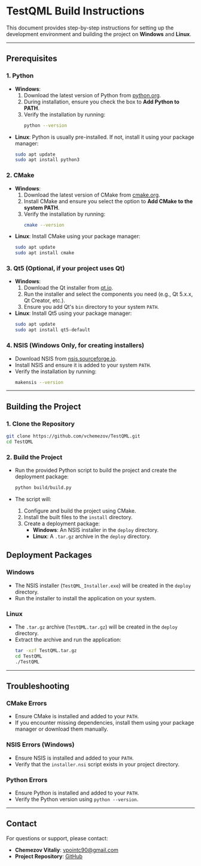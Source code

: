 
# TestQML Build Instructions

This document provides step-by-step instructions for setting up the development environment and building the project on **Windows** and **Linux**.

---

## Prerequisites

### 1. **Python**
   - **Windows**:
     1. Download the latest version of Python from [python.org](https://www.python.org/downloads/windows/).
     2. During installation, ensure you check the box to **Add Python to PATH**.
     3. Verify the installation by running:
        ```bash
        python --version
        ```
   - **Linux**:
     Python is usually pre-installed. If not, install it using your package manager:
     ```bash
     sudo apt update
     sudo apt install python3
     ```

### 2. **CMake**
   - **Windows**:
     1. Download the latest version of CMake from [cmake.org](https://cmake.org/download/).
     2. Install CMake and ensure you select the option to **Add CMake to the system PATH**.
     3. Verify the installation by running:
        ```bash
        cmake --version
        ```
   - **Linux**:
     Install CMake using your package manager:
     ```bash
     sudo apt update
     sudo apt install cmake
     ```

### 3. **Qt5 (Optional, if your project uses Qt)**
   - **Windows**:
     1. Download the Qt installer from [qt.io](https://www.qt.io/download).
     2. Run the installer and select the components you need (e.g., Qt 5.x.x, Qt Creator, etc.).
     3. Ensure you add Qt's `bin` directory to your system `PATH`.
   - **Linux**:
     Install Qt5 using your package manager:
     ```bash
     sudo apt update
     sudo apt install qt5-default
     ```

### 4. **NSIS (Windows Only, for creating installers)**
   - Download NSIS from [nsis.sourceforge.io](https://nsis.sourceforge.io/Download).
   - Install NSIS and ensure it is added to your system `PATH`.
   - Verify the installation by running:
     ```bash
     makensis --version
     ```

---

## Building the Project

### 1. Clone the Repository
   ```bash
   git clone https://github.com/vchemezov/TestQML.git
   cd TestQML
   ```
   
### 2. Build the Project
   - Run the provided Python script to build the project and create the deployment package:
     ```bash
     python build/build.py
     ```

   - The script will:
     1. Configure and build the project using CMake.
     2. Install the built files to the `install` directory.
     3. Create a deployment package:
        - **Windows**: An NSIS installer in the `deploy` directory.
        - **Linux**: A `.tar.gz` archive in the `deploy` directory.
        
## Deployment Packages

### Windows
   - The NSIS installer (`TestQML_Installer.exe`) will be created in the `deploy` directory.
   - Run the installer to install the application on your system.

### Linux
   - The `.tar.gz` archive (`TestQML.tar.gz`) will be created in the `deploy` directory.
   - Extract the archive and run the application:
     ```bash
     tar -xzf TestQML.tar.gz
     cd TestQML
     ./TestQML
     ```

---

## Troubleshooting

### CMake Errors
   - Ensure CMake is installed and added to your `PATH`.
   - If you encounter missing dependencies, install them using your package manager or download them manually.

### NSIS Errors (Windows)
   - Ensure NSIS is installed and added to your `PATH`.
   - Verify that the `installer.nsi` script exists in your project directory.

### Python Errors
   - Ensure Python is installed and added to your `PATH`.
   - Verify the Python version using `python --version`.

---

## Contact
For questions or support, please contact:
- **Chemezov Vitaliy**: vpointc90@gmail.com
- **Project Repository**: [GitHub](https://github.com/vchemezov/TestQML)
